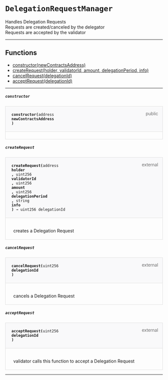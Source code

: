 # `DelegationRequestManager`

 Handles Delegation Requests <br>
Requests are created/canceled by the delegator <br>
Requests are accepted by the validator

--- 


## Functions

- [constructor(newContractsAddress)](#constructor)
- [createRequest(holder, validatorId, amount, delegationPeriod, info)](#createRequest)
- [cancelRequest(delegationId)](#cancelRequest)
- [acceptRequest(delegationId)](#acceptRequest)

--- 




##### `constructor`

<div class="funcnameconstructor contract-function">
<h4 id="constructor">
<code>constructor(<span class="var-type">address</span>
newContractsAddress
)<span class="var-type"></span></code>
<span class="item">public</span>
</h4>
<div class="description">


</div>
</div>

##### `createRequest`

<div class="funcnamecreateRequest contract-function">
<h4 id="createRequest">
<code>createRequest(<span class="var-type">address</span>
holder
, <span class="var-type">uint256</span>
validatorId
, <span class="var-type">uint256</span>
amount
, <span class="var-type">uint256</span>
delegationPeriod
, <span class="var-type">string</span>
info
)<span class="var-type"> → uint256 delegationId</span></code>
<span class="item">external</span>
</h4>
<div class="description">

 <p> creates a Delegation Request
 </p>
</div>
</div>

##### `cancelRequest`

<div class="funcnamecancelRequest contract-function">
<h4 id="cancelRequest">
<code>cancelRequest(<span class="var-type">uint256</span>
delegationId
)<span class="var-type"></span></code>
<span class="item">external</span>
</h4>
<div class="description">

 <p> cancels a Delegation Request
 </p>
</div>
</div>

##### `acceptRequest`

<div class="funcnameacceptRequest contract-function">
<h4 id="acceptRequest">
<code>acceptRequest(<span class="var-type">uint256</span>
delegationId
)<span class="var-type"></span></code>
<span class="item">external</span>
</h4>
<div class="description">

 <p> validator calls this function to accept a Delegation Request
 </p>
</div>
</div>

--- 


<style>
    .contract-function {
        border-radius: var(--border-radius);
        border: solid 1px #ddd;
        max-width: 90vw;
        padding: 0;
        margin-top: 1em;
        margin-bottom: 1em;
        word-wrap: break-word;
    }

    .contract-function h4 {
        display: -webkit-box;
        display: -ms-flexbox;
        display: flex;
        -webkit-box-orient: horizontal;
        -webkit-box-direction: normal;
        -ms-flex-direction: row;
        flex-direction: row;
        -webkit-box-pack: justify;
        -ms-flex-pack: justify;
        justify-content: space-between;
        -ms-flex-line-pack: start;
        align-content: flex-start;
        padding: 0;
        margin: 1em;
        margin-bottom: 2em;
        position: relative;
        font-size: inherit;
    }

    .contract-function h4::before {
        content: "";
        display: block;
        position: absolute;
        height: 100%;
        width: 100%;
        -webkit-box-sizing: content-box;
        box-sizing: content-box;
        padding: 1em;
        margin: -1em;
        z-index: -10;
        background-color: #f9f9fa;
        border-bottom: solid 1px #ddd;
    }
    .anchor {
        display: inline-block;
        height: 1em;
        margin-left: -25px;
        opacity: 0;
        position: absolute;
        transition: opacity var(--transition-speed-sm) var(--transition-timing);
    }

    .contract-function h4 code {
        color: inherit;
        background-color: transparent;
        padding: 5px
    }

    .contract-function h4 .item {
        font-weight: 300;
        opacity: .8;
    }

    .contract-function .description{
        margin-left: 20px;
        padding: 5px
    }

    .contract-function .var-type {
         font-weight: 300;
    }
</style>